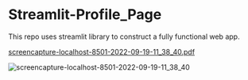 # Streamlit-Profile_Page
 This repo uses streamlit library to construct a fully functional web app.
 
[screencapture-localhost-8501-2022-09-19-11_38_40.pdf](https://github.com/Yuvraj-Jaiswal/Streamlit-Profile_Page/files/9596436/screencapture-localhost-8501-2022-09-19-11_38_40.pdf)

![screencapture-localhost-8501-2022-09-19-11_38_40](https://user-images.githubusercontent.com/83153656/190958430-acc435f5-ec79-4d14-b956-9b18fb28a510.png)
